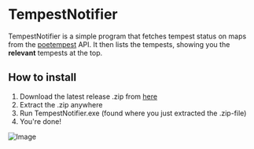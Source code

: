 # TempestNotifier

TempestNotifier is a simple program that fetches tempest status on maps from the [poetempest](http://poetempest.com/) API.
It then lists the tempests, showing you the **relevant** tempests at the top.

## How to install

1. Download the latest release .zip from [here](https://github.com/pajlada/TempestNotifier/releases/latest)
2. Extract the .zip anywhere
3. Run TempestNotifier.exe (found where you just extracted the .zip-file)
4. You're done!

![Image](http://i.imgur.com/BqD2miP.png)
